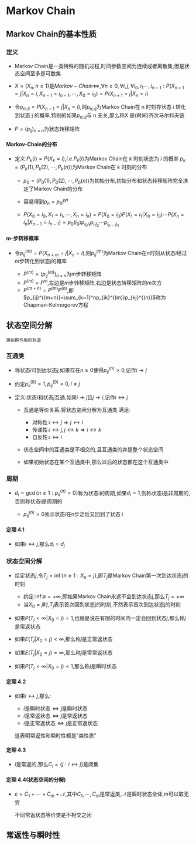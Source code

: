 # Markov Chain

## Markov Chain的基本性质

### 定义

- Markov Chain是一类特殊的随机过程,时间参数空间为连续或者离散集,但是状态空间至多是可数集

- $X=(X_n,n\geq 1)$是$Markov-Chain \iff,\forall n\geq 0,\forall i,j,\forall i_0,i_1\cdots,i_{n-1}:P(X_{n+1}=j|X_n=i,X_{n-1}=i_{n-1},\cdots,X_0=i_0)=P(X_{n+1}=j|X_n=i)$

- 令$p_{n;ij}=P(X_{n+1}=j|X_n=i)$,则$p_{n;ij}$为Markov Chain在 n 时刻存状态 i 转化到状态 j 的概率,特别的如果$p_{n;ij}$与 n 无关,那么称X 是(时间)齐次马尔科夫链

- $P=(p_{ij})_{n\times n}$为状态转移矩阵

####  Markov-Chain的分布

- 定义:$P_k(i)=P(X_k=i)$,$i.e.P_k(i)$为Markov Chain在 $k$ 时刻状态为 $i$ 的概率
    $p_k=(P_k(1),P_k(2),\cdots,P_k(n))$为Markov Chain在 $k$ 时刻的分布

    - $p_0=(P_0(1),P_0(2),\cdots,P_0(n))$为初始分布,初始分布和状态转移矩阵完全决定了Markov Chain的分布

    - 容易得到$p_n=p_0P^n$

    - $P(X_0=i_0,X_1=i_1,\cdots,X_n=i_n)=P(X_0=i_0)P(X_1=i_1|X_0=i_0)\cdots P(X_n=i_n|X_{n-1}=i_{n-1})=p_0(i_0)p_{i_0i_1}p_{i_1i_2}\cdots p_{i_{n-1}i_n}$

####  m-步转移概率

- 令$p_{ij}^{(m)}=P(X_{n+m}=j|X_n=i)$,则$p_{ij}^{(m)}$为Markov Chain在$n$时刻从状态$i$经过$m$步转化到状态$j$的概率

    - $P^{(m)}=(p_{ij}^{(m)})_{n\times n}$为m步转移矩阵
    - $P^{(m)}=P^m$,左边是$m$步转移矩阵,右边是状态转移矩阵的$m$次方
    - $P^{(m+n)}=P^{(m)}P^{(n)}$,即$p_{ij}^{(m+n)}=\sum_{k=1}^np_{ik}^{(m)}p_{kj}^{(n)}$称为Chapman-Kolmogorov方程

## 状态空间分解

    类似群作用的轨道

### 互通类

- 称状态$i$可到达状态$j$,如果存在$n\geq 0$使得$p_{ij}^{(n)}>0$,记作$i\rightarrow j$
- 约定$p_{ii}^{(0)}=1,p_{ij}^{(0)}=0,i\neq j$

- 定义:状态$i$和状态$j$互通,如果$i\rightarrow j$且$j\rightarrow i$,记作$i\leftrightarrow j$

    - 互通是等价关系,将状态空间分解为互通类.满足:
        
        - 对称性:$i\leftrightarrow j\Rightarrow j\leftrightarrow i$
        - 传递性:$i\leftrightarrow j,j\leftrightarrow k\Rightarrow i\leftrightarrow k$
        - 自反性:$i\leftrightarrow i$

    - 状态空间中的互通类是不相交的,且互通类的并是整个状态空间
    - 如果初始状态在某个互通类中,那么以后的状态都在这个互通类中

### 周期

- $d_i=\gcd\{n\geq 1:p_{ii}^{(n)}>0\}$称为状态i的周期,如果$d_i=1$,则称状态i是非周期的,否则称状态i是周期的

    - $p_{ii}^{(n)}>0$表示状态i在n步之后又回到了状态 i

#### 定理 4.1

- 如果$i \leftrightarrow j$,那么$d_i=d_j$

### 状态空间分解

- 给定状态$j$,令$T_j=\inf\{n\geq 1:X_n=j\}$,即$T_j$是Markov Chain第一次到达状态j的时刻

    - 约定:$\inf\emptyset=+\infty$,即如果Markov Chain永远不会到达状态j,那么$T_j=+\infty$
    - 当$X_0=j$时,$T_j$表示首次回到状态j的时刻,不然表示首次到达状态j的时刻

- 如果$P(T_j<\infty |X_0=j)=1$,也就是说在有限的时间内一定会回到状态$j$,那么称$j$是常返状态
- 如果$E(T_j|X_0=j)<\infty$,那么称$j$是正常返状态
- 如果$E(T_j|X_0=j)=\infty$,那么称$j$是零常返状态
- 如果$P(T_j<\infty |X_0=j)<1$,那么称$j$是瞬时状态

#### 定理 4.2

- 如果$i\leftrightarrow j$,那么:

    - $i$是瞬时状态$\iff j$是瞬时状态
    - $i$是常返状态$\iff j$是常返状态
    - $i$是正常返状态$\iff j$是正常返状态

    这表明常返性和瞬时性都是"类性质"

#### 定理 4.3

- $i$是常返的,那么$C_i=\{j:i\leftrightarrow j\}$是闭集

#### 定理 4.4(状态空间的分解)

- $\varepsilon = C_1+\cdots+C_m+\mathcal{N}$,其中$C_1,\cdots,C_m$是常返类,$\mathcal{N}$是瞬时状态全体,$m$可以取无穷

    不同常返状态等价类是不相交之闭


## 常返性与瞬时性






